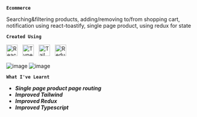 **`Ecommerce`**



Searching&filtering products, adding/removing to/from shopping cart, notification using react-toastify, single page product, using redux for state 

**`Created Using`**

<img align="left" alt="React" width="30px" style="padding-right:10px;" src="https://cdn.jsdelivr.net/gh/devicons/devicon/icons/react/react-original.svg" />
<img align="left" alt="Typescript" width="30px" style="padding-right:10px;" src="https://cdn.jsdelivr.net/gh/devicons/devicon/icons/typescript/typescript-original.svg" />
<img align="left" alt="Tailwind" width="30px" style="padding-right:10px;" src="https://cdn.jsdelivr.net/gh/devicons/devicon/icons/tailwindcss/tailwindcss-plain.svg" />
<img align="left" alt="Redux" width="30px" style="padding-right:10px;" src="https://cdn.jsdelivr.net/gh/devicons/devicon/icons/redux/redux-original.svg" />
<br></br>

![image](https://github.com/KwiecienKamil/Ecommerce/assets/125808627/cf95826f-a0f7-430a-a38f-ac2d1b350a95)
![image](https://github.com/KwiecienKamil/Ecommerce/assets/125808627/764a85b9-ed31-40de-a990-9bc993613674)


**`What I've Learnt`**
+ ***Single page product page routing***
+ ***Improved Tailwind***
+ ***Improved Redux***
+ ***Improved Typescript***

